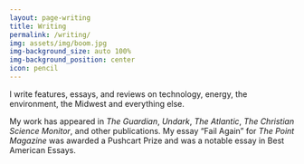 ```yaml
---
layout: page-writing
title: Writing
permalink: /writing/
img: assets/img/boom.jpg
img-background_size: auto 100%
img-background_position: center
icon: pencil
---
```


I write features, essays, and reviews on technology, energy, the environment, the Midwest and everything else. 

My work has appeared in *The Guardian*, *Undark*, *The Atlantic*, *The Christian Science Monitor*, and other publications. My essay “Fail Again” for *The Point Magazine* was awarded a Pushcart Prize and was a notable essay in Best American Essays.